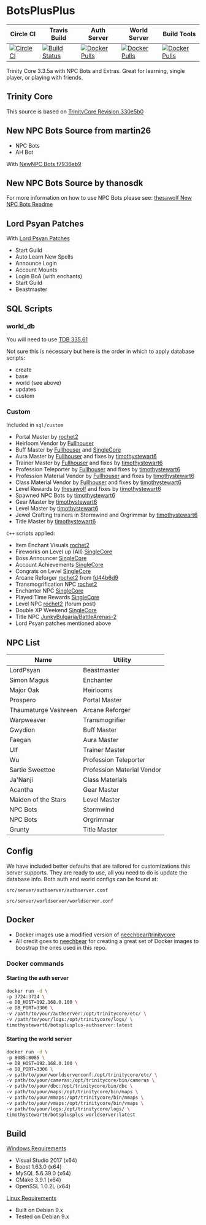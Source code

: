 # BotsPlusPlus

|  Circle CI    |  Travis Build|  Auth Server |  World Server  |  Build Tools  |
|  ------------ |  ----------- | ------------- | ------------- | ------------- |
| [![CircleCI](https://circleci.com/gh/timothystewart6/BotsPlusPlus/tree/master.svg?style=shield)](https://circleci.com/gh/timothystewart6/BotsPlusPlus/tree/master)| [![Build Status](https://travis-ci.org/timothystewart6/BotsPlusPlus.svg?branch=master)](https://travis-ci.org/timothystewart6/BotsPlusPlus)| [![Docker Pulls](https://img.shields.io/docker/pulls/timothystewart6/botsplusplus-authserver.svg)](https://hub.docker.com/r/timothystewart6/botsplusplus-authserver/)| [![Docker Pulls](https://img.shields.io/docker/pulls/timothystewart6/botsplusplus-worldserver.svg)](https://hub.docker.com/r/timothystewart6/botsplusplus-worldserver/)| [![Docker Pulls](https://img.shields.io/docker/pulls/timothystewart6/trinitycore-docker.svg)](https://hub.docker.com/r/timothystewart6/trinitycore-docker/)

Trinity Core 3.3.5a with NPC Bots and Extras. Great for learning, single player, or playing with friends.

## Trinity Core

This source is based on [TrinityCore Revision 330e5b0](https://github.com/TrinityCore/TrinityCore/commit/330e5b0ebcc6753a355afc3824121c5eba1bf5bc)

## New NPC Bots Source from martin26

* NPC Bots
* AH Bot

With [NewNPC Bots f7936eb9](https://github.com/martin26/NewNPCBots/commit/f7936eb9ea332c45146c59810f7d0d6bd3313308)

## New NPC Bots Source by thanosdk

For more information on how to use NPC Bots please see: [thesawolf New NPC Bots Readme](https://github.com/thesawolf/TrinityCore/blob/TrinityCoreLegacy/README_Bots.md)

## Lord Psyan Patches

With [Lord Psyan Patches](https://bitbucket.org/technotim/lordpsyan-patches)

* Start Guild
* Auto Learn New Spells
* Announce Login
* Account Mounts
* Login BoA (with enchants)
* Start Guild
* Beastmaster

## SQL Scripts

### world_db

You will need to use [TDB 335.61](https://github.com/TrinityCore/TrinityCore/releases/tag/TDB335.61)

Not sure this is necessary but here is the order in which to apply database scripts:

* create
* base
* world (see above)
* updates
* custom

### Custom

Included in `sql/custom`

* Portal Master by [rochet2](http://rochet2.github.io/Portal-Master.html)
* Heirloom Vendor by [Fullhouser](http://sqlmegapack.weebly.com/)
* Buff Master by [Fullhouser](http://sqlmegapack.weebly.com/) and [SingleCore](https://github.com/conan513/SingleCore_TC)
* Aura Master by [Fullhouser](http://sqlmegapack.weebly.com/) and fixes by [timothystewart6](https://github.com/timothystewart6)
* Trainer Master by [Fullhouser](http://sqlmegapack.weebly.com/) and fixes by [timothystewart6](https://github.com/timothystewart6)
* Profession Teleporter by [Fullhouser](http://sqlmegapack.weebly.com/) and fixes by [timothystewart6](https://github.com/timothystewart6)
* Profession Material Vendor by [Fullhouser](http://sqlmegapack.weebly.com/) and fixes by [timothystewart6](https://github.com/timothystewart6)
* Class Material Vendor by [Fullhouser](http://sqlmegapack.weebly.com/) and fixes by [timothystewart6](https://github.com/timothystewart6)
* Level Rewards by [thesawolf](https://github.com/thesawolf/TrinityCore/tree/TrinityCoreLegacy/sql/TrinityCore-Patches/LegacyTrinityCore) and fixes by [timothystewart6](https://github.com/timothystewart6)
* Spawned NPC Bots by [timothystewart6](https://github.com/timothystewart6)
* Gear Master by [timothystewart6](https://github.com/timothystewart6)
* Level Master by [timothystewart6](https://github.com/timothystewart6)
* Jewel Crafting trainers in Stormwind and Orgrimmar by [timothystewart6](https://github.com/timothystewart6)
* Title Master by [timothystewart6](https://github.com/timothystewart6)

`C++` scripts applied:

* Item Enchant Visuals [rochet2](http://rochet2.github.io/Item-Enchant-Visuals.html)
* Fireworks on Level up (All) [SingleCore](https://github.com/conan513/SingleCore_TC)
* Boss Announcer [SingleCore](https://github.com/conan513/SingleCore_TC)
* Account Achievements [SingleCore](https://github.com/conan513/SingleCore_TC)
* Congrats on Level [SingleCore](https://github.com/conan513/SingleCore_TC)
* Arcane Reforger [rochet2](http://rochet2.github.io/Reforging.html) from [fd44b6d9](https://github.com/Rochet2/TrinityCore/commit/fd44b6d998818ffaa70b605a58c63318598e3f9a)
* Transmogrification NPC [rochet2](http://rochet2.github.io/Transmogrification.html)
* Enchanter NPC [SingleCore](https://github.com/conan513/SingleCore_TC)
* Played Time Rewards [SingleCore](https://github.com/conan513/SingleCore_TC)
* Level NPC [rochet2](http://rochet2.github.io/Item-Enchant-Visuals.html) (forum post)
* Double XP Weekend [SingleCore](https://github.com/conan513/SingleCore_TC)
* Title NPC [JunkyBulgaria/BattleArenas-2](https://github.com/JunkyBulgaria/BattleArenas-2)
* Lord Psyan patches mentioned above

## NPC List

| Name | Utility  |
|-------------| -----|
| LordPsyan | Beastmaster |
| Simon Magus | Enchanter |
| Major Oak | Heirlooms |
| Prospero | Portal Master |
| Thaumaturge Vashreen | Arcane Reforger |
| Warpweaver | Transmogrifier |
| Gwydion | Buff Master |
| Faegan | Aura Master |
| Ulf | Trainer Master |
| Wu | Profession Teleporter|
| Sartie Sweettoe | Profession Material Vendor |
| Ja'Nanji | Class Materials |
| Acantha | Gear Master |
| Maiden of the Stars| Level Master |
| NPC Bots| Stormwind |
| NPC Bots| Orgrimmar |
| Grunty | Title Master |

## Config

We have included better defaults that are tailored for customizations this server supports.  They are ready to use, all you need to do is update the database info. Both auth and world configs can be found at:

`src/server/authserver/authserver.conf`

`src/server/worldserver/worldserver.conf`

## Docker

* Docker images use a modified version of [neechbear/trinitycore](https://github.com/neechbear/trinitycore)
* All credit goes to [neechbear](https://github.com/neechbear) for creating a great set of Docker images to boostrap the ones used in this repo.

### Docker commands

#### Starting the auth server

```bash
docker run -d \
-p 3724:3724 \
-e DB_HOST=192.168.0.100 \
-e DB_PORT=3306 \
-v /path/to/your/authserver:/opt/trinitycore/etc/ \
-v /path/to/your/logs:/opt/trinitycore/logs/ \
timothystewart6/botsplusplus-authserver:latest
```

#### Starting the world server

```bash
docker run -d \
-p 8085:8085 \
-e DB_HOST=192.168.0.100 \
-e DB_PORT=3306 \
-v path/to/your/worldserverconf:/opt/trinitycore/etc/ \
-v path/to/your/cameras:/opt/trinitycore/bin/cameras \
-v path/to/your/dbc:/opt/trinitycore/bin/dbc \
-v path/to/your/maps:/opt/trinitycore/bin/maps \
-v path/to/your/mmaps:/opt/trinitycore/bin/mmaps \
-v path/to/your/vmaps:/opt/trinitycore/bin/vmaps \
-v path/to/your/logs:/opt/trinitycore/logs/ \
timothystewart6/botsplusplus-worldserver:latest
```

## Build

[Windows Requirements](https://trinitycore.atlassian.net/wiki/spaces/tc/pages/10977296/Windows+Requirements)

* Visual Studio 2017 (x64)
* Boost 1.63.0 (x64)
* MySQL 5.6.39.0 (x64)
* CMake 3.9.1 (x64)
* OpenSSL 1.0.2L (x64)

[Linux Requirements](https://trinitycore.atlassian.net/wiki/spaces/tc/pages/10977288/Linux+Requirements)

* Built on Debian 9.x
* Tested on Debian 9.x
